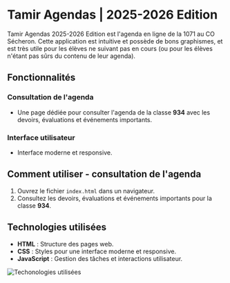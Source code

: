 # Tamir Agendas | 2025-2026 Edition
Tamir Agendas 2025-2026 Edition est l'agenda en ligne de la 1071 au CO Sécheron. Cette application est intuitive et possède de bons graphismes, et est très utile pour les élèves ne suivant pas en cours (ou pour les élèves n'étant pas sûrs du contenu de leur agenda).

## Fonctionnalités
### Consultation de l'agenda
- Une page dédiée pour consulter l'agenda de la classe **934** avec les devoirs, évaluations et événements importants.

### Interface utilisateur
- Interface moderne et responsive.

## Comment utiliser - consultation de l'agenda
1. Ouvrez le fichier `index.html` dans un navigateur.
2. Consultez les devoirs, évaluations et événements importants pour la classe **934**.

## Technologies utilisées
- **HTML** : Structure des pages web.
- **CSS** : Styles pour une interface moderne et responsive.
- **JavaScript** : Gestion des tâches et interactions utilisateur.

![Techonologies utilisées](./img/tech.png)